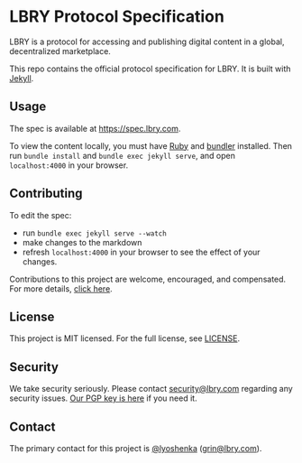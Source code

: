 # LBRY Protocol Specification

LBRY is a protocol for accessing and publishing digital content in a global, decentralized marketplace.

This repo contains the official protocol specification for LBRY. It is built with [Jekyll](https://jekyllrb.com/).


## Usage

The spec is available at https://spec.lbry.com.

To view the content locally, you must have [Ruby](https://www.ruby-lang.org/en/documentation/installation/) and [bundler](https://bundler.io#getting-started) installed. Then run `bundle install` and `bundle exec jekyll serve`, and open `localhost:4000` in your browser.


## Contributing

To edit the spec:

- run `bundle exec jekyll serve --watch`
- make changes to the markdown
- refresh `localhost:4000` in your browser to see the effect of your changes.

Contributions to this project are welcome, encouraged, and compensated. For more details, [click here](https://lbry.com/faq/contributing).


## License

This project is MIT licensed. For the full license, see [LICENSE](LICENSE).


## Security

We take security seriously. Please contact security@lbry.com regarding any security issues. [Our PGP key is here](https://lbry.com/faq/pgp-key) if you need it.


## Contact

The primary contact for this project is [@lyoshenka](https://github.com/lyoshenka) (grin@lbry.com).
